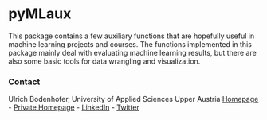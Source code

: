 # pyMLaux

This package contains a few auxiliary functions that are hopefully useful in machine learning projects and courses. The functions implemented in this package mainly deal with evaluating machine learning results, but there are also some basic tools for data wrangling and visualization.

### Contact

Ulrich Bodenhofer, University of Applied Sciences Upper Austria 
[Homepage](https://pure.fh-ooe.at/en/persons/ulrich-bodenhofer) - [Private Homepage](http://ulrich.bodenhofer.com) - [LinkedIn](https://www.linkedin.com/in/ulrichbodenhofer/) - [Twitter](https://twitter.com/u_bode)

